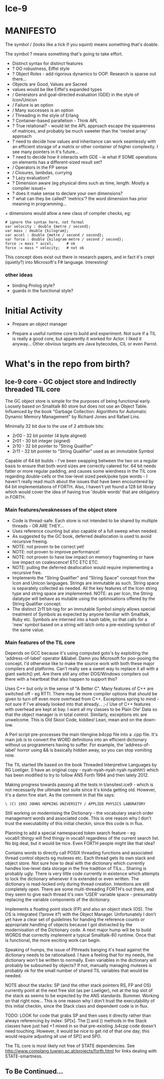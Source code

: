 Ice-9
=====

# MANIFESTO

The symbol / (looks like a tick if you squint) means something that's doable.

The symbol ? means something that's going to take effort.

* Distinct syntax for distinct features
* ? OO robustness, Eiffel style
 * ? Object Roles - add rigorous dynamics to OOP. Research is sparse out there...
* Objects are Good, Values are Sacred
 * values would be like Eiffel's expanded types
* / Generators and goal-directed evaluation (GDE) in the style of Icon/Unicon
 * / Failure is an option
 * / Many successes is an option
* / Threading in the style of Erlang
* ? Container-based parallelism - Think APL
 * ? True relational? - would let the APL approach escape the squareness of matrices, and probably be much sweeter than the 'nested array' approach
 * ? need to decide how values and inheritance can work seamlessly with an efficient storage of a matrix or other container of higher complexity. I see many pointers in it's future...
 * ? need to decide how it interacts with GDE - ie what if SOME operations on elements has a different-sized result set?
* / Operators in the FP sense
* / Closures, lambdas, currying
 * ? Lazy evaluation?
* ? Dimension aware (eg physical dims such as time, length. Mostly a compiler issue)+
 * ? does it make sense to declare your own dimensions?
 * ? what can they be called? 'metrics'? the word dimension has prior meaning in programming...

\+ dimensions would allow a new class of compiler checks, eg:

    # ignore the syntax here, not formal
    var velocity : double {metre / second};
    var mass : double {kilogram};
    var accel : double {metre / second / second};
    var force : double {kilogram metre / second / second};
    force := mass * accel;      # ok
    force := mass * velocity;   # not ok

This concept does exist out there in research papers, and in fact it's crept (quietly?) into Microsoft's F# language. Interesting!

### other ideas

* binding Prolog style?
* guards in the functional style?

# Initial Activity

* Prepare an object manager

* Prepare a useful runtime core to build and experiment. Not sure if a TIL is really a good core, but apparently it worked for Actor. I liked it anyway... Other obvious targets are Java bytecodes, CIL or even Parrot.

# What's in the repo from birth?

## Ice-9 core - GC object store and Indirectly threaded TIL core

The GC object store is simple for the purposes of being functional early. Loosely based on Smalltalk 80 store but does not use an Object Table. Influenced by the book "Garbage Collection: Algorithms for Automatic Dynamic Memory Management" by Richard Jones and Rafael Lins.

Minimally 32 bit due to the use of 2 attribute bits:

* 2r00 - 32 bit pointer (4 byte aligned)
* 2r01 - 30 bit integer (signed)
* 2r10 - 32 bit pointer to "String Qualifier"
* 2r11 - 32 bit pointer to "String Qualifier" used as an immutable Symbol

Capable of 64 bit builds - I've been swapping between the two on a regular basis to ensure that both word sizes are correctly catered for. 64 bit needs fatter or more regular padding, and causes some wierdness in the TIL core regarding double-cells or the low-level sized peek/poke type words - I haven't really read much about the issues that have been encountered by 64 bit implementations of FORTH. Also, I haven't yet found a 128 bit library which would cover the idea of having true 'double words' that are obligatory in FORTH.

### Main features/weaknesses of the object store

* Code is thread-safe. Each store is not intended to be shared by multiple threads - OR ARE THEY...
* Uses reference counting but also capable of a full sweep when needed.
* As suggested by the GC book, deferred deallocation is used to avoid recursive freeing.
 * NOTE: not proven to be correct yet!
 * NOTE: not proven to improve performance!
 * NOTE: not proven to have low impact on memory fragmenting or have low impact on coalescence! ETC ETC ETC.
 * NOTE: pulling the deferred deallocation would require implementing a recursive free.
* Implements the "String Qualifier" and "String Space" concept from the Icon and Unicon languages. Strings are immutable as such. String space is separately collected as needed. All the key features of the Icon string type and string space are implemented. NOTE: as per Icon, the String datatype will behave as mutable using the optimisations offered by the String Qualifier concept.
* The distinct 2r11 bit-tag for an immutable Symbol simply allows special treatment of Symbols as expected by anyone familiar with Smalltalk, Ruby etc. Symbols are interned into a hash table, so that calls for a 'new' symbol based on a string will latch onto a pre-existing symbol of the same value.

### Main features of the TIL core

Depends on GCC because it's using computed goto's by exploiting the 'address-of-label' operator &&label. Damn you Microsoft for poo-pooing the concept. I'd otherwise like to make the source work with both these major compilers and platforms. Can't really see a sweet way to replace it all with a giant switch() yet. Are there still any other DOS/Windows compilers out there with a heartbeat that also happen to support this?

Uses C++ but only in the sense of "A Better C". Many features of C++ are switched off - eg RTTI. There may be more compiler options that should be given to turn off even more overhead from C++. Exceptions spring to mind - not sure if I've already looked into that already... ;-/ Use of C++ features with overhead are kept at bay. I want all my classes to be Plain Ole' Data so that the object manager is in total control. Similarly, exceptions etc are unwelcome. This is Old Skool Code, kiddies! Lean, mean and on the down-low.

A Perl script pre-processes the main tilengine.b4cpp file into a .cpp file. It's main job is to convert the WORD definitions into an efficient dictionary without us programmers having to suffer. For example, the 'address-of-label' horror using && is basically hidden away, so you can stop vomiting now.

The TIL started life based on the book Threaded Interpretive Languages by RG Loeliger. (I have an original copy - nyah-nyah-nyah nyah nyahhh!) which has been modified to try to follow ANS Forth 1994 and then lately 2012.

Making progress towards passing all the tests in t/ansitest.ice9 - which is not necessarily the ultimate test suite since it's kinda getting old. However, it's a damn fine start. As the comment in that file says:

    \ (C) 1993 JOHNS HOPKINS UNIVERSITY / APPLIED PHYSICS LABORATORY

Still working on modernising the Dictionary - the vocabulary search order management words and associated code. This is one reason why I don't trust the executability of this initial checkin, since this code is in flux.

Planning to add a special namespaced token search feature - eg vocab1::thingy will find thingy in vocab1 regardless of the current search list. No big deal, but it would be nice. Even FORTH people might like that idea?

Contains words to directly call POSIX threading functions and associated thread control objects eg mutexes etc. Each thread gets its own stack and object store. Not sure how to deal with the dictionary which currently handles low-level data storage in the fine tradition of TILs... Sharing is probably ugly. There is very little code currently in existence which attempts to lock the dictionary whenever it is extended or even written. The dictionary is read-locked only during thread creation. Intentions are still completely open. There are some multi-threading FORTH's out there, and they seem to give each thread it's own 'USER' variable space - presumably replacing the variable components of the dictionary.

Implements a floating point stack (FP) and also an object stack (OS). The OS is integrated (?prove it?) with the Object Manager. Unfortunately I don't yet have a clear set of guidelines for handing the reference counts or appropriate handling of objects because I got distracted by the modernisation of the Dictionary code. A next major hump will be to build WORDS that correctly implement a typical Smalltalk-80 runtime. Once that is functional, the more exciting work can begin.

Speaking of humps, the issue of Pthreads banging it's head against the dictionary needs to be rationalised. I have a feeling that for my needs, the dictionary won't be written to normally. Even variables in the dictionary will probably be subsumed by objects? If not, manually managing mutexes is probably ok for the small number of shared TIL variables that would be needed.

NOTE about the stacks: SP (and the other stack pointers RS, FP and OS) currently point at the next free slot (as per Loeliger), not at the top slot of the stack as seems to be expected by the ANS standards. Bummer. Working on that right now... This is one reason why I don't trust the executability of this initial checkin, since the Stack class and dependent code is in flux.

TODO: LOOK for code that grabs SP and then uses it directly rather than always referencing by index: SP[x]. The [] and () methods in the Stack classes have just had +1 mixed in so that pre-existing .b4cpp code doesn't need touching. However, it would be nice to get rid of that one day; this would require adjusting all use of SP[] and SP().

The TIL core is most likely not free of STATE dependencies. See http://www.complang.tuwien.ac.at/projects/forth.html for links dealing with STATE-smartness.

## To Be Continued...
